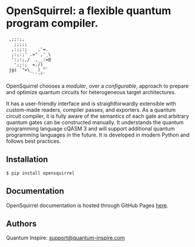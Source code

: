 # OpenSquirrel: a flexible quantum program compiler.

```
 ,;;:;,
   ;;;;;
  ,:;;:;    ,'=.
  ;:;:;' .=" ,'_\
  ':;:;,/  ,__:=@
   ';;:;  =./)_
 jgs `"=\_  )_"`
          ``'"`
```

OpenSquirrel chooses a _modular_, over a _configurable_, approach to prepare and optimize quantum circuits for heterogeneous target architectures.

It has a user-friendly interface and is straightforwardly extensible with custom-made readers, compiler passes, and exporters.
As a quantum circuit compiler, it is fully aware of the semantics of each gate and arbitrary quantum gates can be constructed manually.
It understands the quantum programming language cQASM 3 and will support additional quantum programming languages in the future.
It is developed in modern Python and follows best practices.


## Installation

```shell
$ pip install opensquirrel
```


## Documentation

OpenSquirrel documentation is hosted through GitHub Pages [here](https://QuTech-Delft.github.io/OpenSquirrel/).


## Authors

Quantum Inspire: [support@quantum-inspire.com](mailto:"support@quantum-inspire.com")

